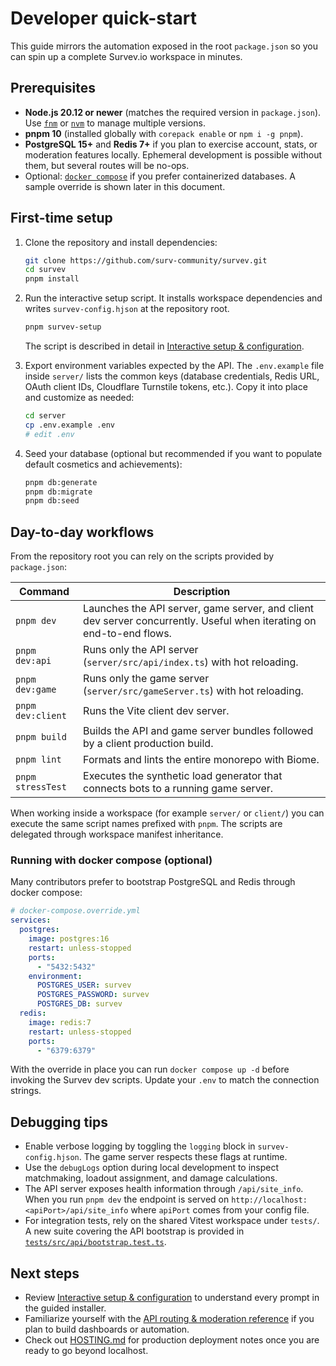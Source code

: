 # Developer quick-start

This guide mirrors the automation exposed in the root `package.json` so you can spin up a complete Survev.io workspace in minutes.

## Prerequisites

- **Node.js 20.12 or newer** (matches the required version in `package.json`). Use [`fnm`](https://github.com/Schniz/fnm) or [`nvm`](https://github.com/nvm-sh/nvm) to manage multiple versions.
- **pnpm 10** (installed globally with `corepack enable` or `npm i -g pnpm`).
- **PostgreSQL 15+** and **Redis 7+** if you plan to exercise account, stats, or moderation features locally. Ephemeral development is possible without them, but several routes will be no-ops.
- Optional: [`docker compose`](https://docs.docker.com/compose/) if you prefer containerized databases. A sample override is shown later in this document.

## First-time setup

1. Clone the repository and install dependencies:

   ```bash
   git clone https://github.com/surv-community/survev.git
   cd survev
   pnpm install
   ```

2. Run the interactive setup script. It installs workspace dependencies and writes `survev-config.hjson` at the repository root.

   ```bash
   pnpm survev-setup
   ```

   The script is described in detail in [Interactive setup & configuration](./setup.md).

3. Export environment variables expected by the API. The `.env.example` file inside `server/` lists the common keys (database credentials, Redis URL, OAuth client IDs, Cloudflare Turnstile tokens, etc.). Copy it into place and customize as needed:

   ```bash
   cd server
   cp .env.example .env
   # edit .env
   ```

4. Seed your database (optional but recommended if you want to populate default cosmetics and achievements):

   ```bash
   pnpm db:generate
   pnpm db:migrate
   pnpm db:seed
   ```

## Day-to-day workflows

From the repository root you can rely on the scripts provided by `package.json`:

| Command | Description |
| --- | --- |
| `pnpm dev` | Launches the API server, game server, and client dev server concurrently. Useful when iterating on end-to-end flows. |
| `pnpm dev:api` | Runs only the API server (`server/src/api/index.ts`) with hot reloading. |
| `pnpm dev:game` | Runs only the game server (`server/src/gameServer.ts`) with hot reloading. |
| `pnpm dev:client` | Runs the Vite client dev server. |
| `pnpm build` | Builds the API and game server bundles followed by a client production build. |
| `pnpm lint` | Formats and lints the entire monorepo with Biome. |
| `pnpm stressTest` | Executes the synthetic load generator that connects bots to a running game server. |

When working inside a workspace (for example `server/` or `client/`) you can execute the same script names prefixed with `pnpm`. The scripts are delegated through workspace manifest inheritance.

### Running with docker compose (optional)

Many contributors prefer to bootstrap PostgreSQL and Redis through docker compose:

```yaml
# docker-compose.override.yml
services:
  postgres:
    image: postgres:16
    restart: unless-stopped
    ports:
      - "5432:5432"
    environment:
      POSTGRES_USER: survev
      POSTGRES_PASSWORD: survev
      POSTGRES_DB: survev
  redis:
    image: redis:7
    restart: unless-stopped
    ports:
      - "6379:6379"
```

With the override in place you can run `docker compose up -d` before invoking the Survev dev scripts. Update your `.env` to match the connection strings.

## Debugging tips

- Enable verbose logging by toggling the `logging` block in `survev-config.hjson`. The game server respects these flags at runtime.
- Use the `debugLogs` option during local development to inspect matchmaking, loadout assignment, and damage calculations.
- The API server exposes health information through `/api/site_info`. When you run `pnpm dev` the endpoint is served on `http://localhost:<apiPort>/api/site_info` where `apiPort` comes from your config file.
- For integration tests, rely on the shared Vitest workspace under `tests/`. A new suite covering the API bootstrap is provided in [`tests/src/api/bootstrap.test.ts`](../tests/src/api/bootstrap.test.ts).

## Next steps

- Review [Interactive setup & configuration](./setup.md) to understand every prompt in the guided installer.
- Familiarize yourself with the [API routing & moderation reference](./api.md) if you plan to build dashboards or automation.
- Check out [HOSTING.md](../HOSTING.md) for production deployment notes once you are ready to go beyond localhost.
